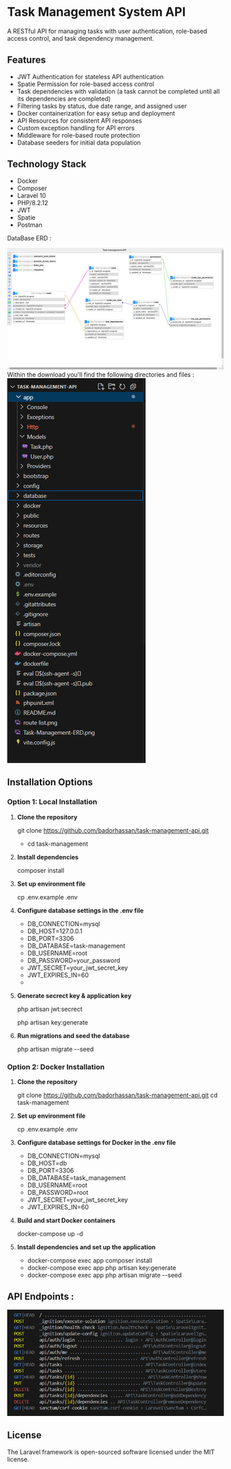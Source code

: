 # Task Management System API

A RESTful API for managing tasks with user authentication, role-based access control, and task dependency management.

## Features
- JWT Authentication for stateless API authentication
- Spatie Permission for role-based access control
- Task dependencies with validation (a task cannot be completed until all its dependencies are completed)
- Filtering tasks by status, due date range, and assigned user
- Docker containerization for easy setup and deployment
- API Resources for consistent API responses
- Custom exception handling for API errors
- Middleware for role-based route protection
- Database seeders for initial data population

## Technology Stack

- Docker
- Composer
- Laravel 10
- PHP/8.2.12
- JWT
- Spatie
- Postman

DataBase ERD :

 <img src="https://github.com/badorhassan/task-management-api/blob/main/Task-Management-ERD.png" />
Within the download you'll find the following directories and files :

 <img src="https://github.com/badorhassan/task-management-api/blob/main/app structure.png" />


## Installation Options

### Option 1: Local Installation

1. **Clone the repository**
 
   git clone https://github.com/badorhassan/task-management-api.git
   - cd task-management
 

2. **Install dependencies**
  
   composer install
  

3. **Set up environment file**
 
   cp .env.example .env
   

4. **Configure database settings in the .env file**
   
   - DB_CONNECTION=mysql
   - DB_HOST=127.0.0.1
   - DB_PORT=3306
   - DB_DATABASE=task-management
   - DB_USERNAME=root
   - DB_PASSWORD=your_password
   - JWT_SECRET=your_jwt_secret_key
   - JWT_EXPIRES_IN=60
   - 
 

5. **Generate secrect key & application key**
   
   php artisan jwt:secrect
   
   php artisan key:generate
  

8. **Run migrations and seed the database**
   
   php artisan migrate --seed
  

### Option 2: Docker Installation

1. **Clone the repository**
  
   git clone https://github.com/badorhassan/task-management-api.git
   cd task-management
 

2. **Set up environment file**
 
   cp .env.example .env
  

3. **Configure database settings for Docker in the .env file**
  
   - DB_CONNECTION=mysql
   - DB_HOST=db
   - DB_PORT=3306
   - DB_DATABASE=task_management
   - DB_USERNAME=root
   - DB_PASSWORD=root
   - JWT_SECRET=your_jwt_secret_key
   - JWT_EXPIRES_IN=60
 

4. **Build and start Docker containers**

   docker-compose up -d


5. **Install dependencies and set up the application**

   - docker-compose exec app composer install
   - docker-compose exec app php artisan key:generate
   - docker-compose exec app php artisan migrate --seed



## API Endpoints :

 <img src="https://github.com/badorhassan/task-management-api/blob/main/route list.png" />


## License
The Laravel framework is open-sourced software licensed under the MIT license.
